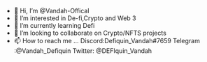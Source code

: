 - 👋 Hi, I’m @Vandah-Offical
- 👀 I’m interested in De-fi,Crypto and Web 3
- 🌱 I’m currently learning Defi 
- 💞️ I’m looking to collaborate on Crypto/NFTS projects 
- 📫 How to reach me ...  Discord:Defiquin_Vandah#7659             Telegram :@Vandah_Defiquin      Twitter: @DEFIquin_Vandah

<!---
Vandah-Offical/Vandah-Offical is a ✨ special ✨ repository because its `README.md` (this file) appears on your GitHub profile.
You can click the Preview link to take a look at your changes.
--->
